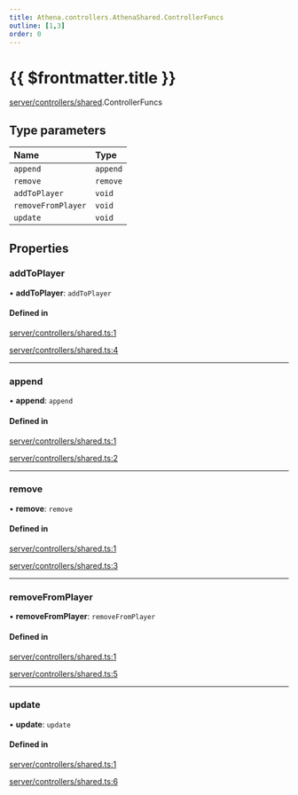 ```yaml
---
title: Athena.controllers.AthenaShared.ControllerFuncs
outline: [1,3]
order: 0
---
```


# {{ $frontmatter.title }}


[server/controllers/shared](../modules/server_controllers_shared.md).ControllerFuncs

## Type parameters

| Name | Type |
| :------ | :------ |
| `append` | `append` |
| `remove` | `remove` |
| `addToPlayer` | `void` |
| `removeFromPlayer` | `void` |
| `update` | `void` |

## Properties

### addToPlayer

• **addToPlayer**: `addToPlayer`

#### Defined in

[server/controllers/shared.ts:1](https://github.com/Stuyk/altv-athena/blob/068488b/src/core/server/controllers/shared.ts#L1)

[server/controllers/shared.ts:4](https://github.com/Stuyk/altv-athena/blob/068488b/src/core/server/controllers/shared.ts#L4)

___

### append

• **append**: `append`

#### Defined in

[server/controllers/shared.ts:1](https://github.com/Stuyk/altv-athena/blob/068488b/src/core/server/controllers/shared.ts#L1)

[server/controllers/shared.ts:2](https://github.com/Stuyk/altv-athena/blob/068488b/src/core/server/controllers/shared.ts#L2)

___

### remove

• **remove**: `remove`

#### Defined in

[server/controllers/shared.ts:1](https://github.com/Stuyk/altv-athena/blob/068488b/src/core/server/controllers/shared.ts#L1)

[server/controllers/shared.ts:3](https://github.com/Stuyk/altv-athena/blob/068488b/src/core/server/controllers/shared.ts#L3)

___

### removeFromPlayer

• **removeFromPlayer**: `removeFromPlayer`

#### Defined in

[server/controllers/shared.ts:1](https://github.com/Stuyk/altv-athena/blob/068488b/src/core/server/controllers/shared.ts#L1)

[server/controllers/shared.ts:5](https://github.com/Stuyk/altv-athena/blob/068488b/src/core/server/controllers/shared.ts#L5)

___

### update

• **update**: `update`

#### Defined in

[server/controllers/shared.ts:1](https://github.com/Stuyk/altv-athena/blob/068488b/src/core/server/controllers/shared.ts#L1)

[server/controllers/shared.ts:6](https://github.com/Stuyk/altv-athena/blob/068488b/src/core/server/controllers/shared.ts#L6)
